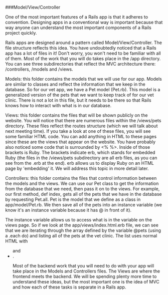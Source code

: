 ###Model/View/Controller

One of the most important features of a Rails app is that it adheres to convention. Designing apps in a conventional way is important because that way anyone can understand the most important components of a Rails project quickly.

Rails apps are designed around a pattern called Model/View/Controller. The file structure reflects this idea. You have undoubtedly noticed that a Rails app has a lot of files in it! Don't worry, you won't need to be familiar with all of them. Most of the work that you will do takes place in the /app directory. You can see three subdirectories that reflect the MVC architecture there: /controllers, /models and /views.

Models: this folder contains the models that we will use for our app. Models are similar to classes and reflect the information that we keep in the database. So for our vet app, we have a Pet model (Pet.rb). This model is a generalized version of the pets that we want to keep track of for our vet clinic. There is not a lot in this file, but it needs to be there so that Rails knows how to interact with what is in our database.

Views: this folder contains the files that will be shown publicly on the website. You will notice that there are numerous files within the /views/pets directory. These files reflect the routes structure (which we will talk about next meeting time). If you take a look at one of these files, you will see some familiar HTML code. You can add anything in HTML to these pages since these are the views that appear on the website.
You have probably also noticed some code that is surrounded by <% %>. Inside of those brackets is Ruby. The brackets indicate erb, which stands for embedded Ruby (the files in the /views/pets subdirectory are all erb files, as you can see from the .erb at the end). erb allows us to display Ruby on an HTML page by 'embedding' it. We will address this topic in more detail later.

Controllers: this folder contains the files that control information between the models and the views. We can use our Pet class to get the information from the database that we need, then pass it on to the views. For example, our first method, def index, gets all of the pets that we have in the database by requesting Pet.all. Pet is the model that we define as a class in app/model/Pet.rb. We then save all of the pets into an instance variable (we know it's an instance variable because it has @ in front of it).

The instance variable allows us to access what is in the variable on the views page. So if we look at the app/views/index.html.erb file, we can see that we are iterating through the array defined by the variable @pets (using a .each do) and listing all of the pets at the vet clinic. The list uses normal HTML with <ul> and <li>.

Most of the backend work that you will need to do with your app will take place in the Models and Controllers files. The Views are where the frontend meets the backend. We will be spending plenty more time to understand these ideas, but the most important one is the idea of MVC and how each of these tasks is separate in a Rails app.
